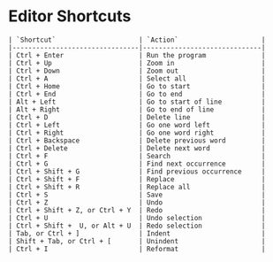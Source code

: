 Editor Shortcuts
================

    | `Shortcut`                     | `Action`                     |
    |--------------------------------|------------------------------|
    | Ctrl + Enter                   | Run the program              |
    | Ctrl + Up                      | Zoom in                      |
    | Ctrl + Down                    | Zoom out                     |
    | Ctrl + A                       | Select all                   |
    | Ctrl + Home                    | Go to start                  |
    | Ctrl + End                     | Go to end                    |
    | Alt + Left                     | Go to start of line          |
    | Alt + Right                    | Go to end of line            |
    | Ctrl + D                       | Delete line                  |
    | Ctrl + Left                    | Go one word left             |
    | Ctrl + Right                   | Go one word right            |
    | Ctrl + Backspace               | Delete previous word         |
    | Ctrl + Delete                  | Delete next word             |
    | Ctrl + F                       | Search                       |
    | Ctrl + G                       | Find next occurrence         |
    | Ctrl + Shift + G               | Find previous occurrence     |
    | Ctrl + Shift + F               | Replace                      |
    | Ctrl + Shift + R               | Replace all                  |
    | Ctrl + S                       | Save                         |
    | Ctrl + Z                       | Undo                         |
    | Ctrl + Shift + Z, or Ctrl + Y  | Redo                         |
    | Ctrl + U                       | Undo selection               |
    | Ctrl + Shift +  U, or Alt + U  | Redo selection               |
    | Tab, or Ctrl + ]               | Indent                       |
    | Shift + Tab, or Ctrl + [       | Unindent                     |
    | Ctrl + I                       | Reformat                     |
